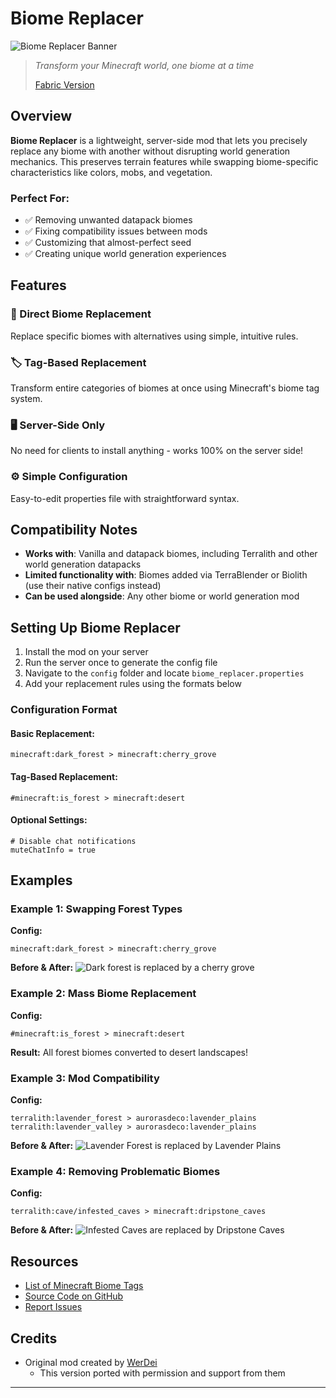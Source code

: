 # Biome Replacer

![Biome Replacer Banner](https://raw.githubusercontent.com/WerDei/Biome-Replacer/master/readme-files/example-1.png)

> *Transform your Minecraft world, one biome at a time*
>
> [Fabric Version](https://modrinth.com/mod/biome-replacer)

## Overview

**Biome Replacer** is a lightweight, server-side mod that lets you precisely replace any biome with another without disrupting world generation mechanics. This preserves terrain features while swapping biome-specific characteristics like colors, mobs, and vegetation.

### Perfect For:

- ✅ Removing unwanted datapack biomes
- ✅ Fixing compatibility issues between mods
- ✅ Customizing that almost-perfect seed
- ✅ Creating unique world generation experiences

## Features

### 🔄 Direct Biome Replacement
Replace specific biomes with alternatives using simple, intuitive rules.

### 🏷️ Tag-Based Replacement
Transform entire categories of biomes at once using Minecraft's biome tag system.

### 🖥️ Server-Side Only
No need for clients to install anything - works 100% on the server side!

### ⚙️ Simple Configuration
Easy-to-edit properties file with straightforward syntax.

## Compatibility Notes

- **Works with**: Vanilla and datapack biomes, including Terralith and other world generation datapacks
- **Limited functionality with**: Biomes added via TerraBlender or Biolith (use their native configs instead)
- **Can be used alongside**: Any other biome or world generation mod

## Setting Up Biome Replacer

1. Install the mod on your server
2. Run the server once to generate the config file
3. Navigate to the `config` folder and locate `biome_replacer.properties`
4. Add your replacement rules using the formats below

### Configuration Format

#### Basic Replacement:
```
minecraft:dark_forest > minecraft:cherry_grove
```

#### Tag-Based Replacement:
```
#minecraft:is_forest > minecraft:desert
```

#### Optional Settings:
```
# Disable chat notifications
muteChatInfo = true
```

## Examples

### Example 1: Swapping Forest Types
**Config:**
```
minecraft:dark_forest > minecraft:cherry_grove
```

**Before & After:**
![Dark forest is replaced by a cherry grove](https://raw.githubusercontent.com/WerDei/Biome-Replacer/master/readme-files/example-1.png)

### Example 2: Mass Biome Replacement
**Config:**
```
#minecraft:is_forest > minecraft:desert
```

**Result:** All forest biomes converted to desert landscapes!

### Example 3: Mod Compatibility
**Config:**
```
terralith:lavender_forest > aurorasdeco:lavender_plains 
terralith:lavender_valley > aurorasdeco:lavender_plains
```

**Before & After:**
![Lavender Forest is replaced by Lavender Plains](https://raw.githubusercontent.com/WerDei/Biome-Replacer/master/readme-files/example-2.png)

### Example 4: Removing Problematic Biomes
**Config:**
```
terralith:cave/infested_caves > minecraft:dripstone_caves
```

**Before & After:**
![Infested Caves are replaced by Dripstone Caves](https://raw.githubusercontent.com/WerDei/Biome-Replacer/master/readme-files/example-4.png)

## Resources

- [List of Minecraft Biome Tags](https://mcreator.net/wiki/minecraft-biome-tags-list)
- [Source Code on GitHub](https://github.com/WerDei/Biome-Replacer)
- [Report Issues](https://github.com/WerDei/Biome-Replacer/issues)

## Credits

- Original mod created by [WerDei](https://modrinth.com/user/WerDei)
    - This version ported with permission and support from them

---